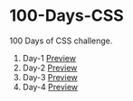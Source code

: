 # 100-Days-CSS
100 Days of CSS challenge.

1. Day-1  [Preview](https://codepen.io/nail_the_code/pen/GRxppqw)
2. Day-2  [Preview](https://codepen.io/nail_the_code/pen/zYWvwGV)
3. Day-3  [Preview](https://codepen.io/nail_the_code/pen/KKogjwZ)
4. Day-4  [Preview](https://codepen.io/nail_the_code/pen/KKogjwZ)
